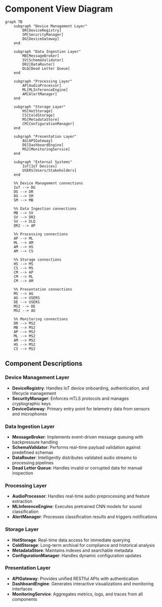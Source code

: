 # Component View Diagram

```mermaid
graph TB
    subgraph "Device Management Layer"
        DR[DeviceRegistry]
        SM[SecurityManager]
        DG[DeviceGateway]
    end
    
    subgraph "Data Ingestion Layer"
        MB[MessageBroker]
        SV[SchemaValidator]
        DR2[DataRouter]
        DLQ[Dead Letter Queue]
    end
    
    subgraph "Processing Layer"
        AP[AudioProcessor]
        ML[MLInferenceEngine]
        AM[AlertManager]
    end
    
    subgraph "Storage Layer"
        HS[HotStorage]
        CS[ColdStorage]
        MS[MetadataStore]
        CM[ConfigurationManager]
    end
    
    subgraph "Presentation Layer"
        AG[APIGateway]
        DE[DashboardEngine]
        MS2[MonitoringService]
    end
    
    subgraph "External Systems"
        IoT[IoT Devices]
        USERS[Users/Stakeholders]
    end
    
    %% Device Management connections
    IoT --> DG
    DG --> DR
    DG --> SM
    SM --> MB
    
    %% Data Ingestion connections
    MB --> SV
    SV --> DR2
    SV --> DLQ
    DR2 --> AP
    
    %% Processing connections
    AP --> ML
    ML --> AM
    AM --> HS
    AM --> CS
    
    %% Storage connections
    HS --> MS
    CS --> MS
    CM --> AP
    CM --> ML
    CM --> AM
    
    %% Presentation connections
    MS --> AG
    AG --> USERS
    DE --> USERS
    MS2 --> DE
    MS2 --> AG
    
    %% Monitoring connections
    DR --> MS2
    MB --> MS2
    AP --> MS2
    ML --> MS2
    AM --> MS2
    HS --> MS2
    CS --> MS2
```

## Component Descriptions

### Device Management Layer
- **DeviceRegistry**: Handles IoT device onboarding, authentication, and lifecycle management
- **SecurityManager**: Enforces mTLS protocols and manages cryptographic keys
- **DeviceGateway**: Primary entry point for telemetry data from sensors and microphones

### Data Ingestion Layer
- **MessageBroker**: Implements event-driven message queuing with backpressure handling
- **SchemaValidator**: Performs real-time payload validation against predefined schemas
- **DataRouter**: Intelligently distributes validated audio streams to processing pipelines
- **Dead Letter Queue**: Handles invalid or corrupted data for manual inspection

### Processing Layer
- **AudioProcessor**: Handles real-time audio preprocessing and feature extraction
- **MLInferenceEngine**: Executes pretrained CNN models for sound classification
- **AlertManager**: Processes classification results and triggers notifications

### Storage Layer
- **HotStorage**: Real-time data access for immediate querying
- **ColdStorage**: Long-term archival for compliance and historical analysis
- **MetadataStore**: Maintains indexes and searchable metadata
- **ConfigurationManager**: Handles dynamic configuration updates

### Presentation Layer
- **APIGateway**: Provides unified RESTful APIs with authentication
- **DashboardEngine**: Generates interactive visualizations and monitoring interfaces
- **MonitoringService**: Aggregates metrics, logs, and traces from all components
